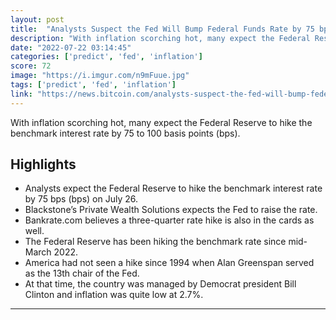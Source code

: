 ```yaml
---
layout: post
title:  "Analysts Suspect the Fed Will Bump Federal Funds Rate by 75 bps Next Week, Others Predict the 'Biggest Hike in Decades’ – Get Ready For A Bloodbath"
description: "With inflation scorching hot, many expect the Federal Reserve to hike the benchmark interest rate by 75 to 100 basis points (bps)."
date: "2022-07-22 03:14:45"
categories: ['predict', 'fed', 'inflation']
score: 72
image: "https://i.imgur.com/n9mFuue.jpg"
tags: ['predict', 'fed', 'inflation']
link: "https://news.bitcoin.com/analysts-suspect-the-fed-will-bump-federal-funds-rate-by-75-bps-next-week-others-predict-the-biggest-hike-in-decades/"
---
```


With inflation scorching hot, many expect the Federal Reserve to hike the benchmark interest rate by 75 to 100 basis points (bps).

## Highlights

- Analysts expect the Federal Reserve to hike the benchmark interest rate by 75 bps (bps) on July 26.
- Blackstone’s Private Wealth Solutions expects the Fed to raise the rate.
- Bankrate.com believes a three-quarter rate hike is also in the cards as well.
- The Federal Reserve has been hiking the benchmark rate since mid-March 2022.
- America had not seen a hike since 1994 when Alan Greenspan served as the 13th chair of the Fed.
- At that time, the country was managed by Democrat president Bill Clinton and inflation was quite low at 2.7%.

---

